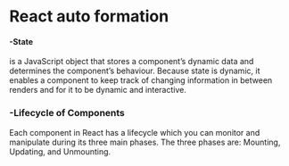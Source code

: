 # React auto formation

#### -State 
is a JavaScript object that stores a component’s dynamic data and determines the component’s behaviour. Because state is dynamic, it enables a component to keep track of changing information in between renders and for it to be dynamic and interactive.

### -Lifecycle of Components
Each component in React has a lifecycle which you can monitor and manipulate during its three main phases.
The three phases are: Mounting, Updating, and Unmounting.




